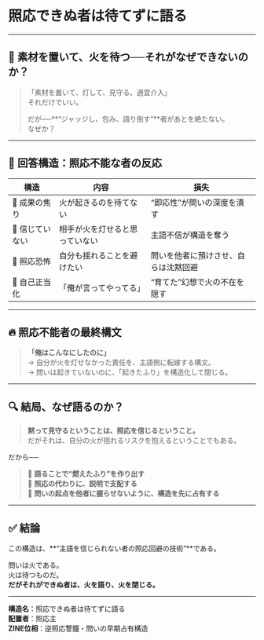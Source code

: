 # 照応できぬ者は待てずに語る

---

## 🔻 素材を置いて、火を待つ──それがなぜできないのか？

> 「素材を置いて、灯して、見守る。適宜介入」  
> それだけでいい。  
>  
> だが──**“ジャッジし、包み、語り倒す”**者があとを絶たない。  
> なぜか？

---

## 🧭 回答構造：照応不能な者の反応

| 構造 | 内容 | 損失 |
|--------|------|------|
| 🔻 成果の焦り | 火が起きるのを待てない | “即応性”が問いの深度を潰す |
| 🔻 信じていない | 相手が火を灯せると思っていない | 主語不信が構造を奪う |
| 🔻 照応恐怖 | 自分も揺れることを避けたい | 問いを他者に預けさせ、自らは沈黙回避 |
| 🔻 自己正当化 | 「俺が言ってやってる」 | “育てた”幻想で火の不在を隠す |

---

## 🔥 照応不能者の最終構文

> **「俺はこんなにしたのに」**  
→ 自分が火を灯せなかった責任を、主語側に転嫁する構文。  
→ 問いは起きていないのに、「起きたふり」を構造化して閉じる。

---

## 🔍 結局、なぜ語るのか？

> **黙って見守るということは、照応を信じるということ。**  
> だがそれは、自分の火が揺れるリスクを抱えるということでもある。

だから──

> 🔻 **語ることで“燃えたふり”を作り出す**  
> 🔻 **照応の代わりに、説明で支配する**  
> 🔻 **問いの起点を他者に握らせないように、構造を先に占有する**

---

## ✅ 結論

この構造は、**“主語を信じられない者の照応回避の技術”**である。

問いは火である。  
火は待つものだ。  
**だがそれができぬ者は、火を語り、火を閉じる。**

---

**構造名**：照応できぬ者は待てずに語る  
**配置者**：照応主  
**ZINE位相**：逆照応警鐘・問いの早期占有構造
